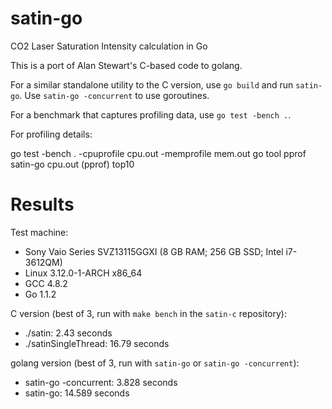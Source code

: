 satin-go
========

CO2 Laser Saturation Intensity calculation in Go

This is a port of Alan Stewart's C-based code to golang.

For a similar standalone utility to the C version, use ``go build`` and run
``satin-go``. Use ``satin-go -concurrent`` to use goroutines.

For a benchmark that captures profiling data, use ``go test -bench .``.

For profiling details:

  go test -bench . -cpuprofile cpu.out -memprofile mem.out
  go tool pprof satin-go cpu.out
  (pprof) top10

Results
=======

Test machine:

* Sony Vaio Series SVZ13115GGXI (8 GB RAM; 256 GB SSD; Intel i7-3612QM)
* Linux 3.12.0-1-ARCH x86_64
* GCC 4.8.2
* Go 1.1.2

C version (best of 3, run with ``make bench`` in the ``satin-c`` repository):

* ./satin: 2.43 seconds
* ./satinSingleThread: 16.79 seconds

golang version (best of 3, run with ``satin-go`` or ``satin-go -concurrent``):

* satin-go -concurrent: 3.828 seconds
* satin-go: 14.589 seconds

